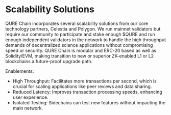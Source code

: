 # Scalability Solutions

QURE Chain incorporates several scalability solutions from our core technology partners, Celestia and Polygon. We run mainnet validators but require our community to participate and stake enough $QURE and run enough independent validators in the network to handle the high throughput demands of decentralized science applications without compromising speed or security.  QURE Chain is modular and ERC-20 based as well as Solidity/EVM, making transition to new or superior ZK-enabled L1 or L2 blockchains a future-proof upgrade path.

Enablements:

* High Throughput: Facilitates more transactions per second, which is crucial for scaling applications like peer reviews and data sharing.
* Reduced Latency: Improves transaction processing speeds, enhancing user experience.
* Isolated Testing: Sidechains can test new features without impacting the main network.
